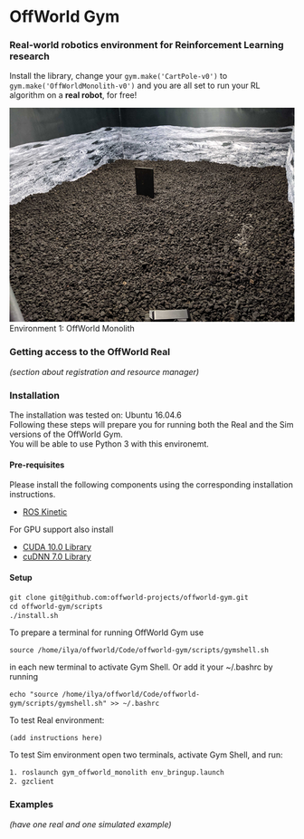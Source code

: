# OffWorld Gym
### Real-world robotics environment for Reinforcement Learning research

Install the library, change your `gym.make('CartPole-v0')` to `gym.make('OffWorldMonolith-v0')` and you are all set to run your RL algorithm on a **real robot**, for free!

![OffWorld Monolith environment](doc/env1-offworld-monolith.jpg)  
Environment 1: OffWorld Monolith


### Getting access to the OffWorld Real
*(section about registration and resource manager)*

### Installation
The installation was tested on: Ubuntu 16.04.6  
Following these steps will prepare you for running both the Real and the Sim versions of the OffWorld Gym.  
You will be able to use Python 3 with this environemt.

#### Pre-requisites
Please install the following components using the corresponding installation instructions.

  * [ROS Kinetic](http://wiki.ros.org/kinetic/Installation/Ubuntu)
  
For GPU support also install
  * [CUDA 10.0 Library](https://developer.nvidia.com/cuda-10.0-download-archive)
  * [cuDNN 7.0 Library](https://developer.nvidia.com/cudnn)

#### Setup
```
git clone git@github.com:offworld-projects/offworld-gym.git
cd offworld-gym/scripts
./install.sh
```

To prepare a terminal for running OffWorld Gym use
```
source /home/ilya/offworld/Code/offworld-gym/scripts/gymshell.sh
```
in each new terminal to activate Gym Shell.
Or add it  your ~/.bashrc by running
```
echo "source /home/ilya/offworld/Code/offworld-gym/scripts/gymshell.sh" >> ~/.bashrc
```

To test Real environment:
	
	(add instructions here)

To test Sim environment open two terminals, activate Gym Shell, and run:
	
	1. roslaunch gym_offworld_monolith env_bringup.launch
	2. gzclient






### Examples
*(have one real and one simulated example)*

